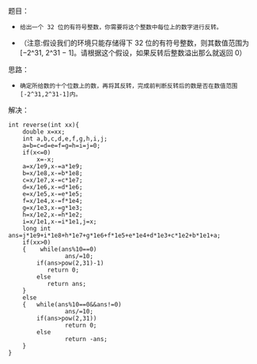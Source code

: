 题目：
*     给出一个 32 位的有符号整数，你需要将这个整数中每位上的数字进行反转。
*    （注意:假设我们的环境只能存储得下 32 位的有符号整数，则其数值范围为 [−2^31,  2^31 − 1]。请根据这个假设，如果反转后整数溢出那么就返回 0）

思路：
*     确定所给数的十个位数上的数，再将其反转，完成前判断反转后的数是否在数值范围[-2^31,2^31-1]内。

解决：
```
int reverse(int xx){
    double x=xx;
    int a,b,c,d,e,f,g,h,i,j;
    a=b=c=d=e=f=g=h=i=j=0;
    if(x<=0)
        x=-x;
    a=x/1e9,x-=a*1e9;
    b=x/1e8,x-=b*1e8;
    c=x/1e7,x-=c*1e7;
    d=x/1e6,x-=d*1e6;
    e=x/1e5,x-=e*1e5;
    f=x/1e4,x-=f*1e4;
    g=x/1e3,x-=g*1e3;
    h=x/1e2,x-=h*1e2;
    i=x/1e1,x-=i*1e1,j=x;
    long int ans=j*1e9+i*1e8+h*1e7+g*1e6+f*1e5+e*1e4+d*1e3+c*1e2+b*1e1+a;
    if(xx>0)
    {    while(ans%10==0)
                ans/=10;
        if(ans>pow(2,31)-1)
           return 0;
        else
           return ans;
    }
    else
    {   while(ans%10==0&&ans!=0)
                ans/=10;
        if(ans>pow(2,31))
                return 0;
        else
                return -ans;
    }
}
```


